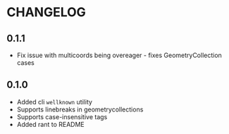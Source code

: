 # CHANGELOG

## 0.1.1

* Fix issue with multicoords being overeager - fixes GeometryCollection cases

## 0.1.0

* Added cli `wellknown` utility
* Supports linebreaks in geometrycollections
* Supports case-insensitive tags
* Added rant to README
